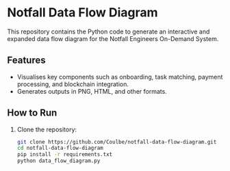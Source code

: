 # Notfall Data Flow Diagram
This repository contains the Python code to generate an interactive and expanded data flow diagram for the Notfall Engineers On-Demand System.

## Features
- Visualises key components such as onboarding, task matching, payment processing, and blockchain integration.
- Generates outputs in PNG, HTML, and other formats.

## How to Run
1. Clone the repository:
   ```bash
   git clone https://github.com/Coulbe/notfall-data-flow-diagram.git
   cd notfall-data-flow-diagram
   pip install -r requirements.txt
   python data_flow_diagram.py


